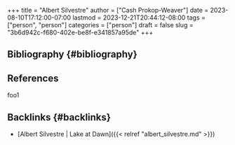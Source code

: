+++
title = "Albert Silvestre"
author = ["Cash Prokop-Weaver"]
date = 2023-08-10T17:12:00-07:00
lastmod = 2023-12-21T20:44:12-08:00
tags = ["person", "person"]
categories = ["person"]
draft = false
slug = "3b6d942c-f680-402e-be8f-e341857a95de"
+++

## Bibliography {#bibliography}

## References

<style>.csl-entry{text-indent: -1.5em; margin-left: 1.5em;}</style><div class="csl-bib-body">
</div>

foo1


## Backlinks {#backlinks}

-   [Albert Silvestre | Lake at Dawn]({{< relref "albert_silvestre.md" >}})
